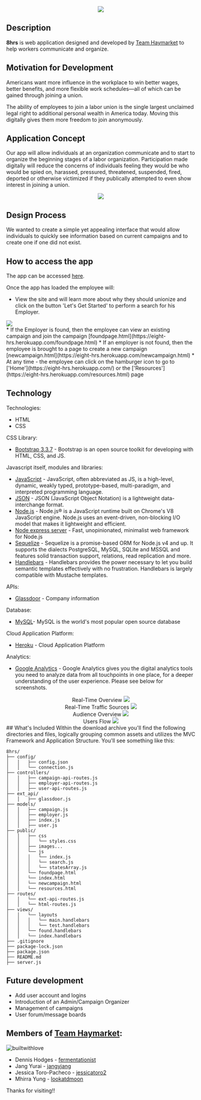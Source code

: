<div align="center">
	<img src="public/images/header-for-readme.png"><br>
</div>

## Description
**8hrs** is web application designed and developed by [Team Haymarket](https://github.com/8hrs) to help workers communicate and organize.  

## Motivation for Development
Americans want more influence in the workplace to win better wages, better benefits, and more flexible work schedules—all of which can be gained through joining a union.

The ability of employees to join a labor union is the single largest unclaimed legal right to additional personal wealth in America today.  Moving this digitally gives them more freedom to join anonymously.

## Application Concept
Our app will allow individuals at an organization communicate and to start to organize the beginning stages of a labor organization. Participation made digitally will reduce the concerns of individuals feeling they would be who would be spied on, harassed, pressured, threatened, suspended, fired, deported or otherwise victimized if they publically attempted to even show interest in joining a union.

<div align="center">
	<img src="public/images/screenshots.png"><br>
</div>

## Design Process
We wanted to create a simple yet appealing interface that would allow individuals to quickly see information based on current campaigns and to create one if one did not exist.   

## How to access the app
The app can be accessed [here](https://eight-hrs.herokuapp.com/).

Once the app has loaded the employee will:
* View the site and will learn more about why they should unionize and
click on the button 'Let's Get Started' to perform a search for his Employer.  
<div align="left">
	<img src="public/images/Search-For-Employer.png">
</div>
* If the Employer is found, then the employee can view an existing campaign and join the campaign [foundpage.html](https://eight-hrs.herokuapp.com/foundpage.html)
* If an employer is not found, then the employee is brought to a page to create a new campaign [newcampaign.html](https://eight-hrs.herokuapp.com/newcampaign.html)
* At any time - the employee can click on the hamburger icon to go to ['Home'](https://eight-hrs.herokuapp.com/) or the ['Resources'](https://eight-hrs.herokuapp.com/resources.html) page

## Technology

Technologies:
* HTML
* CSS

CSS Library:
* [Bootstrap 3.3.7](https://getbootstrap.com/docs/3.3/) - Bootstrap is an open source toolkit for developing with HTML, CSS, and JS.

Javascript itself, modules and libraries:
* [JavaScript](https://www.w3schools.com/js/) - JavaScript, often abbreviated as JS, is a high-level, dynamic, weakly typed, prototype-based, multi-paradigm, and interpreted programming language.
* [JSON](https://www.json.org/) - JSON (JavaScript Object Notation) is a lightweight data-interchange format.
* [Node.js](https://nodejs.org/en/) - Node.js® is a JavaScript runtime built on Chrome's V8 JavaScript engine. Node.js uses an event-driven, non-blocking I/O model that makes it lightweight and efficient.
* [Node express server](http://expressjs.com) - Fast, unopinionated, minimalist web framework for Node.js
* [Sequelize](http://docs.sequelizejs.com/) - Sequelize is a promise-based ORM for Node.js v4 and up. It supports the dialects PostgreSQL, MySQL, SQLite and MSSQL and features solid transaction support, relations, read replication and more.
* [Handlebars](http://handlebarsjs.com/) - Handlebars provides the power necessary to let you build semantic templates effectively with no frustration. Handlebars is largely compatible with Mustache templates.

APIs:
* [Glassdoor](https://www.glassdoor.com/developer/companiesApiActions.htm) - Company information

Database:
* [MySQL](https://www.mysql.com)- MySQL is the world's most popular open source database

Cloud Application Platform:
* [Heroku](https://www.heroku.com/) - Cloud Application Platform

Analytics:
* [Google Analytics](https://analytics.google.com/analytics/web/#embed/report-home/a111282891w165969998p166452255/) - Google Analytics gives you the digital analytics tools you need to analyze data from all touchpoints in one place, for a deeper understanding of the user experience.  Please see below for screenshots.

<div align="center">
Real-Time Overview
	<img src="public/images/GA-realtime-overview.png"><br>
</div>
<div align="center">
Real-Time Traffic Sources
	<img src="public/images/GA-realtime-trafficsources.png"><br>
</div>
<div align="center">
Audience Overview
	<img src="public/images/GA-audience-overview.png"><br>
</div>
<div align="center">
Users Flow
	<img src="public/images/GA-userflows.png"><br>
</div>
## What's Included
Within the download archive you'll find the following directories and files, logically grouping common assets and utilizes the MVC Framework and Application Structure. You'll see something like this:

```
8hrs/
├── config/
│   │   ├── config.json
│   │   └── connection.js
├── controllers/
│   │   ├── campaign-api-routes.js
│   │   ├── employer-api-routes.js
│   │   ├── user-api-routes.js
├── ext_api/
│   │   ├── glassdoor.js
├── models/
│   │   ├── campaign.js
│   │   ├── employer.js
│   │   ├── index.js
│   │   ├── user.js
├── public/
│   │   ├── css
│   │   │   └── styles.css
│   │   ├── images...
│   │   └── js
│   │   │   └── index.js
│   │   │   └── search.js
│   │   │   └── statesArray.js
│   │   └── foundpage.html
│   │   └── index.html
│   │   └── newcampaign.html
│   │   └── resources.html
├── routes/
│   │   └── ext-api-routes.js
│   │   └── html-routes.js
├── views/
│   │   └── layouts
│   │   │   └── main.handlebars
│   │   │   └── test.handlebars
│   │   └── found.handlebars
│   │   └── index.handlebars
├── .gitignore
├── package-lock.json
├── package.json
├── README.md
├── server.js
```
## Future development
* Add user account and logins
* Introduction of an Admin/Campaign Organizer
* Management of campaigns
* User forum/message boards

## Members of [Team Haymarket](https://github.com/8hrs):
![builtwithlove](http://forthebadge.com/images/badges/built-with-love.svg)

* Dennis Hodges - [fermentationist](https://github.com/fermentationist)
* Jang Yurai - [jangyjang](https://github.com/jangyjang)
* Jessica Toro-Pacheco - [jessicatoro2](https://github.com/jessicatoro2)
* Mhirra Yung - [lookatdmoon](https://github.com/lookatdmoon)

Thanks for visiting!!
